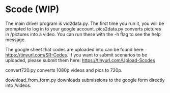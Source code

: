 # Scode (WIP)

The main driver program is vid2data.py. The first time you run it, you will be prompted to log in to your google account. pics2data.py converts pictures in /pictures into a video.
You can run these with the -h flag to see the help message.

The google sheet that codes are uploaded into can be found here: https://tinyurl.com/SR-Codes.
If you want to submit scenarios to be uploaded, please submit them here: https://tinyurl.com/Upload-Scodes

convert720.py converts 1080p videos and pics to 720p.

download_from_form.py downloads submissions to the google form directly into /videos.
